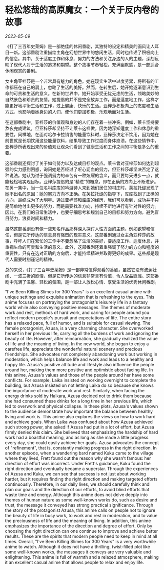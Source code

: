 # 轻松悠哉的高原魔女：一个关于反内卷的故事

*2023-05-09*

《打了三百年史莱姆》是一部绝佳的休闲番剧，其独特的设定和精美的画风让人耳目一新。这部番剧注重描绘主角在幻想世界中的悠闲生活，同时也传递了积极向上的信息。其中，关于适度工作和休息、努力的方法和关注身边的人的主题，深刻反映了现代人对于生活的追求和期望。整个故事节奏轻松，充满幽默感，是一部适合休闲观赏的番剧。

女主角亚梓莎是一个非常具有魅力的角色。她在现实生活中过度劳累，将所有的工作都压在自己的肩上，忽略了生活的美好。然而，在转生后，她开始逐渐意识到生命的可贵和生活的意义。在新的世界中，她开始享受无忧无虑的生活，领略美妙的自然景色和珍贵的友情。她提倡的并不是完全放弃工作，而是适度地工作，这样才能更好地平衡生活和工作，过上健康、快乐的生活。亚梓莎积极向上的态度和生活方式，也影响着她身边的人们，使他们更加积极、乐观地面对生活。

在这部番剧中，亚梓莎的价值观和身边的人们存在着一些冲突。例如，莱卡坚持要熬夜完成建筑，但亚梓莎却坚持不让莱卡这样做，因为她深知适度工作和休息的重要性。同样地，在面对哈尔卡拉销售的能量饮料时，亚梓莎决定不饮用，因为她在前世就是长期饮用这些能量饮料，结果导致工作过度而身体崩溃。在这些情节中，亚梓莎所表现出来的价值观让观众们看到了健康生活和工作之间的平衡是多么的重要。

这部番剧还探讨了关于如何努力以及达成目标的观点。莱卡曾对亚梓莎如何达到超强的实力感到困惑，询问她是否经过了呕心沥血的努力，但亚梓莎却坚决否定了这种说法。她认为过于强调努力的辛苦有一种炫耀的含义，而只要每天进步一点，就能轻松地实现目标。亚梓莎提倡的是“精进”的概念，即在正确的方向上不断进步。在另一集中，当一位名叫库库的吟游诗人来到她们居住的村庄时，芙拉托缇发现了她不出名的原因：她的努力方向不正确。在芙拉托缇的指导下，库库找到了正确的方向，最终成为了大明星。通过亚梓莎和库库的经历，我们可以看到，成功并不只是简单地付出更多的努力，而是需要找准方向，持续不断地进行有针对性的努力。因此，在我们的日常生活中，也要仔细思考和规划自己的目标和努力方向，避免盲目努力，浪费时间和精力。

虽然这部番剧没有像一些知名作品那样深入探讨人性方面的主题，例如欲望和信任，但是它所传达的信息具有强烈的现实意义。这部番剧通过女主角亚梓莎的故事，呼吁人们在繁忙的工作中不要忽略了生活的美好，要适度工作、适度休息，并重视生命的可贵和生活的意义。此外，这部番剧还着重强调了努力的方向和程度的重要性，只有在选对正确的方向后，才能持续精进并取得更好的成果。这些都是现代人需要时刻谨记的精神。

总的来说，《打了三百年史莱姆》是一部非常值得观看的番剧。虽然它没有波澜壮阔、一波三折的剧情，但是它所传达的信息非常具有价值，令人受益匪浅。这部番剧中充满了温馨、轻松的氛围，是一部让人放松心情、享受生活的优秀休闲番剧。



"I've Been Killing Slimes for 300 Years" is an excellent casual anime with unique settings and exquisite animation that is refreshing to the eyes. This anime focuses on portraying the protagonist's leisurely life in a fantasy world while also conveying positive messages. The themes of moderate work and rest, methods of hard work, and caring for people around you reflect modern people's pursuit and expectations of life. The entire story has a relaxed pace, full of humor, and is suitable for casual viewing.
The female protagonist, Azusa, is a very charming character. She overworked herself in her previous life, carrying all the burdens of work and ignoring the beauty of life. However, after reincarnation, she gradually realized the value of life and the meaning of living. In the new world, she began to enjoy a carefree life, appreciate the wonderful natural scenery and precious friendships. She advocates not completely abandoning work but working in moderation, which helps balance life and work and leads to a healthy and happy life. Azusa's positive attitude and lifestyle also influence the people around her, making them more positive and optimistic about facing life.
In this anime, Azusa's values and those of the people around her have some conflicts. For example, Laika insisted on working overnight to complete the building, but Azusa insisted on not letting Laika do so because she knows the importance of moderate work and rest. Similarly, when facing the energy drinks sold by Halkara, Azusa decided not to drink them because she had consumed these drinks for a long time in her previous life, which led to overwork and physical collapse. In these plots, Azusa's values shown to the audience demonstrate how important the balance between healthy living and work is.
This anime also explores the views on how to work hard and achieve goals. When Laika was confused about how Azusa achieved such strong power, she asked if Azusa had put in a lot of effort, but Azusa firmly denied this claim. She believed that emphasizing the hardship of hard work had a boastful meaning, and as long as she made a little progress every day, she could easily achieve her goals. Azusa advocates the concept of "refinement", that is, constantly making progress in the right direction. In another episode, when a wandering bard named Kuku came to the village where they lived, Frett found out the reason why she wasn't famous: her direction of effort was incorrect. Under Frett's guidance, Kuku found the right direction and eventually became a superstar. Through the experiences of Azusa and Kuku, we can see that success is not just about working harder, but it requires finding the right direction and making targeted efforts continuously. Therefore, in our daily lives, we should carefully think and plan our goals and the direction of our efforts, to avoid blind efforts that waste time and energy.
Although this anime does not delve deeply into themes of human nature as some well-known works do, such as desire and trust, the message it conveyed has strong practical significance. Through the story of the protagonist Azusa, this anime calls on people not to ignore the beauty of life in busy work, to work and rest in moderation, and to value the preciousness of life and the meaning of living. In addition, this anime emphasizes the importance of the direction and degree of effort. Only by choosing the right direction can one continue to improve and achieve better results. These are the spirits that modern people need to keep in mind at all times.
Overall, "I've Been Killing Slimes for 300 Years" is a very worthwhile anime to watch. Although it does not have a thrilling, twist-filled plot like some well-known works, the messages it conveys are very valuable and enlightening. This anime is full of warmth and a relaxed atmosphere, making it an excellent casual anime that allows people to relax and enjoy life.

